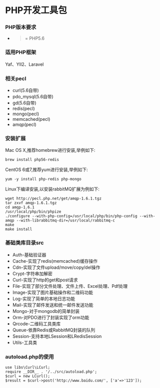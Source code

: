 # PHP开发工具包
### PHP版本要求
* >= PHP5.6
### 适用PHP框架
Yaf、YII2、Laravel
### 相关pecl
* curl(5.6自带)
* pdo_mysql(5.6自带)
* gd(5.6自带)
* redis(pecl)
* mongo(pecl)
* memcached(pecl)
* amqp(pecl)
### 安装扩展
Mac OS X,推荐homebrew进行安装,举例如下:
```
brew install php56-redis
```
CentOS 6或7,推荐yum进行安装,举例如下:
```
yum -y install php-redis php-mongo
```
Linux下编译安装,以安装rabbitMQ扩展为例如下:
```
wget http://pecl.php.net/get/amqp-1.6.1.tgz
tar zxvf amqp-1.6.1.tgz
cd amqp-1.6.1
/usr/local/php/bin/phpize
./configure --with-php-config=/usr/local/php/bin/php-config --with-amqp --with-librabbitmq-dir=/usr/local/rabbitmq-c
make
make install
```
### 基础类库目录src
* Auth-基础验证器
* Cache-实现了redis(memcached)缓存操作
* Cdn-实现了文件upload/move/copy/del操作
* Crypt-字符串加解密
* Curl-实现了http的get和post请求
* File-实现了部分文件处理、文件上传、Excel处理、Pdf处理
* Image-实现了图片基础操作和二维码功能
* Log-实现了简单的本地日志功能
* Mail-实现了邮件发送和统一邮件发送功能
* Mongo-对于mongodb的简单封装
* Orm-对PDO进行了封装实现了orm功能
* Qrcode-二维码工具类库
* Queue-依靠Redis或RabbitMQ封装的队列
* Session-支持本地LSession和LRedisSession
* Utils-工具类
### autoload.php的使用
```
use libs\Curl\LCurl;
require __DIR__ . '/../src/autoload.php';
$curl = new LCurl();
$result = $curl->post('http://www.baidu.com/', ['a'=>'123']);
```
